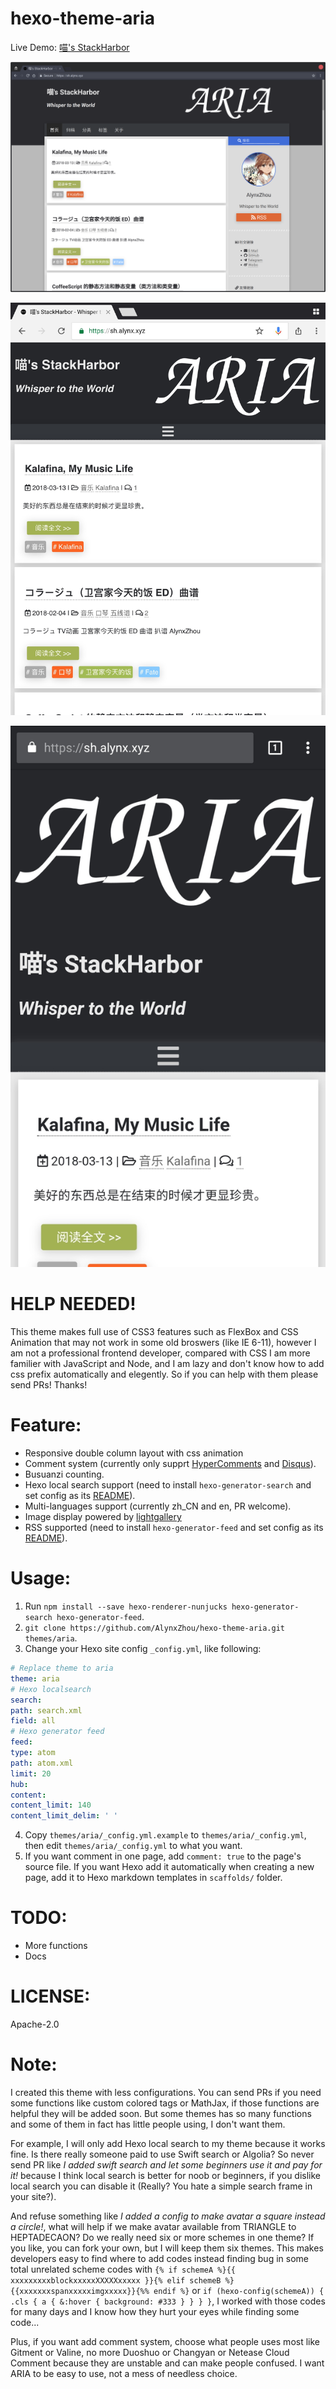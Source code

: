hexo-theme-aria
===============

Live Demo: [喵's StackHarbor](https://sh.alynx.xyz/)

![ARIA Screenshot](ARIA_Demo_Screenshot.png)

![ARIA Screenshot Tablet](ARIA_Demo_Screenshot_Tablet.png)

![ARIA Screenshot Phone](ARIA_Demo_Screenshot_Phone.png)

# HELP NEEDED!

This theme makes full use of CSS3 features such as FlexBox and CSS Animation that may not work in some old broswers (like IE 6-11), however I am not a professional frontend developer, compared with CSS I am more familier with JavaScript and Node, and I am lazy and don't know how to add css prefix automatically and elegently. So if you can help with them please send PRs! Thanks!

# Feature:

  - Responsive double column layout with css animation
  - Comment system (currently only supprt [HyperComments](https://www.hypercomments.com/) and [Disqus](https://disqus.com/)).
  - Busuanzi counting.
  - Hexo local search support (need to install `hexo-generator-search` and set config as its [README](https://github.com/PaicHyperionDev/hexo-generator-search)).
  - Multi-languages support (currently zh_CN and en, PR welcome).
  - Image display powered by [lightgallery](https://sachinchoolur.github.io/lightgallery.js/)
  - RSS supported (need to install `hexo-generator-feed` and set config as its [README](https://github.com/hexojs/hexo-generator-feed)).

# Usage:

  1. Run `npm install --save hexo-renderer-nunjucks hexo-generator-search hexo-generator-feed`.
  2. `git clone https://github.com/AlynxZhou/hexo-theme-aria.git themes/aria`.
  3. Change your Hexo site config `_config.yml`, like following:

  ```yaml
  # Replace theme to aria
  theme: aria
  # Hexo localsearch
  search:
  path: search.xml
  field: all
  # Hexo generator feed
  feed:
  type: atom
  path: atom.xml
  limit: 20
  hub:
  content:
  content_limit: 140
  content_limit_delim: ' '
  ```

  4. Copy `themes/aria/_config.yml.example` to `themes/aria/_config.yml`, then edit `themes/aria/_config.yml` to what you want.
  5. If you want comment in one page, add `comment: true` to the page's source file. If you want Hexo add it automatically when creating a new page, add it to Hexo markdown templates in `scaffolds/` folder.

# TODO:

  - More functions
  - Docs

# LICENSE:

  Apache-2.0

# Note:

  I created this theme with less configurations. You can send PRs if you need some functions like custom colored tags or MathJax, if those functions are helpful they will be added soon. But some themes has so many functions and some of them in fact has little people using, I don't want them.

  For example, I will only add Hexo local search to my theme because it works fine. Is there really someone paid to use Swift search or Algolia? So never send PR like *I added swift search and let some beginners use it and pay for it!* because I think local search is better for noob or beginners, if you dislike local search you can disable it (Really? You hate a simple search frame in your site?).

  And refuse something like *I added a config to make avatar a square instead a circle!*, what will help if we make avatar available from TRIANGLE to HEPTADECAON? Do we really need six or more schemes in one theme? If you like, you can fork your own, but I will keep them six themes. This makes developers easy to find where to add codes instead finding bug in some total unrelated scheme codes with `{% if schemeA %}{{ xxxxxxxxxblockxxxxxXXXXXxxxxx }}{% elif schemeB %}{{xxxxxxxspanxxxxximgxxxxx}}{%% endif %}` or `if (hexo-config(schemeA)) { .cls { a { &:hover { background: #333 } } } }`, I worked with those codes for many days and I know how they hurt your eyes while finding some code...

  Plus, if you want add comment system, choose what people uses most like Gitment or Valine, no more Duoshuo or Changyan or Netease Cloud Comment because they are unstable and can make people confused. I want ARIA to be easy to use, not a mess of needless choice.
